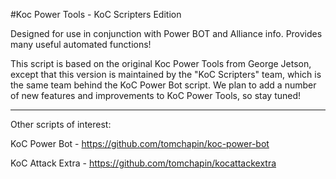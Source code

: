 #Koc Power Tools - KoC Scripters Edition

Designed for use in conjunction with Power BOT and Alliance info. Provides many useful automated functions!

This script is based on the original Koc Power Tools from George Jetson, except that this version is maintained by the "KoC Scripters" team, which is the same team behind the KoC Power Bot script. We plan to add a number of new features and improvements to KoC Power Tools, so stay tuned!


----

Other scripts of interest:

KoC Power Bot - https://github.com/tomchapin/koc-power-bot

KoC Attack Extra - https://github.com/tomchapin/kocattackextra

